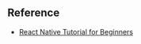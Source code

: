 ## Reference

- [React Native Tutorial for Beginners](https://www.youtube.com/playlist?list=PLC3y8-rFHvwhiQJD1di4eRVN30WWCXkg1cl)
